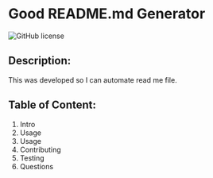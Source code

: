 # Good README.md Generator
![GitHub license](https://img.shields.io/badge/license-none-red.svg)

## Description:
This was developed so I can automate read me file.

## Table of Content:
1. Intro 
2. Usage 
3. Usage
4. Contributing
5. Testing
6. Questions
